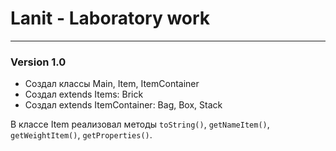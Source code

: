 # Lanit - Laboratory work
------
### Version 1.0

* Создал классы Main, Item, ItemContainer
* Создал extends Items: Brick
* Создал extends ItemContainer: Bag, Box, Stack

В классе Item реализовал методы `toString()`, `getNameItem()`, `getWeightItem()`, `getProperties()`.
